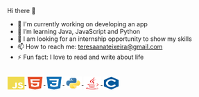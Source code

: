 Hi there 👋

- 🔭 I'm currently working on developing an app
- 🌱 I’m learning Java, JavaScript and Python
- 👯 I am looking for an internship opportunity to show my skills
- 📫 How to reach me: teresaanateixeira@gmail.com
- ⚡ Fun fact: I love to read and write about life


<div style="display: inline_block"><br>
  <a href="https://github.com/AnaTeresaTeixeira">
  <img align="center" alt="JavaScript" height="30" width="40" src="https://raw.githubusercontent.com/devicons/devicon/master/icons/javascript/javascript-plain.svg">
  <img align="center" alt="HTML" height="30" width="40" src="https://raw.githubusercontent.com/devicons/devicon/master/icons/html5/html5-plain.svg">
  <img align="center" alt="CSS" height="30" width="40" src="https://raw.githubusercontent.com/devicons/devicon/master/icons/css3/css3-plain.svg">
  <img align="center" alt="python" height="30" width="40" src="https://raw.githubusercontent.com/devicons/devicon/master/icons/python/python-original.svg">
  <img align="center" alt="java" height="30" width="40" src="https://raw.githubusercontent.com/devicons/devicon/master/icons/java/java-plain.svg">
  <img align="center" alt="C" height="30" width="40" src="https://raw.githubusercontent.com/devicons/devicon/master/icons/c/c-plain.svg">
</div>

